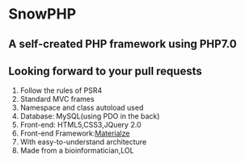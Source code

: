 # SnowPHP

## A self-created PHP framework using PHP7.0   

## Looking forward to your pull requests

1. Follow the rules of PSR4
2. Standard MVC frames
3. Namespace and class autoload used
4. Database: MySQL(using PDO in the back)
5. Front-end: HTML5,CSS3,JQuery 2.0
6. Front-end Framework:[Materialze](http://www.materializecss.cn)
7. With easy-to-understand architecture
8. Made from a bioinformatician,LOL
